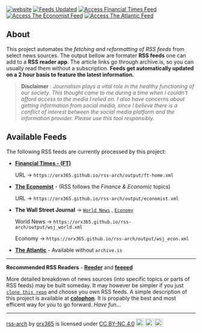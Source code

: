 [![website](https://img.shields.io/badge/Github_Page-grey)](https://orx365.github.io/rss-arch/)
[![Feeds Updated](https://img.shields.io/github/last-commit/orx365/rss-arch.svg?label=Feeds%20Updated)](#available-feeds)
[![Access Financial Times Feed](https://img.shields.io/badge/Financial%20Times-Access%20RSS-blue)](output/ft-home.xml)
[![Access The Economist Feed](https://img.shields.io/badge/The%20Economist-Access%20RSS-blue)](output/economist.xml)
[![Access The Atlantic Feed](https://img.shields.io/badge/The%20Atlantic-Access%20RSS-blue)](output/atlantic.xml)


## About

This project automates the *fetching and reformatting of RSS feeds* from select news sources. The output bellow are formater **RSS feeds** one can add to a **RSS reader app**. The article links go through archive.is, so you can usually read them without a subscription. **Feeds get automatically updated on a 2 hour basis to feature the latest information.** 

> **Disclaimer** : *Journalism plays a vital role in the healthy functioning of our society. This thought came to me during a time when I couldn't afford access to the media I relied on. I also have concerns about getting information from social media, since I believe there is a conflict of interest between the social media platform and the information provider. Please use this tool responsibly.*

## Available Feeds

The following RSS feeds are currently processed by this project: 

- **[Financial Times - (FT)](./output/ft-home.xml)**

  URL → `https://orx365.github.io/rss-arch/output/ft-home.xml`

- **[The Economist](./output/economist.xml)** - (RSS follows the *Finance & Economic* topics)
  
  URL →  `https://orx365.github.io/rss-arch/output/economist.xml`

- **The Wall Street Journal** →  [`World News`](./output/wsj_world.xml) , [`Economy`](./output/wsj_econ.xml)

  World News →  `https://orx365.github.io/rss-arch/output/wsj_world.xml`
  
  Economy →  `https://orx365.github.io/rss-arch/output/wsj_econ.xml`

- **[The Atlantic](http://feeds.feedburner.com/TheAtlantic)** - Available without `archive.is`

---

**Recommended RSS Readers** - [**Reeder**](https://reeder.app) and [**feeeed**](https://feeeed.nateparrott.com)

More detailed breakdown of news sources (into specific topics or parts of RSS feeds) may be built someday. It may however be simpler if you just [`clone this repo`](colophon) and choose you own RSS feeds. A simple description of this project is available at [**colophon**](colophon.md). It is propably the best and most efficent way for you to go forward. *Have fun*...

---

<p xmlns:cc="http://creativecommons.org/ns#" xmlns:dct="http://purl.org/dc/terms/"><a property="dct:title" rel="cc:attributionURL" href="https://orx365.github.io/rss-arch/">rss-arch</a> by <a rel="cc:attributionURL dct:creator" property="cc:attributionName" href="https://orx365.github.io/">orx365</a> is licensed under <a href="https://creativecommons.org/licenses/by-nc/4.0/?ref=chooser-v1" target="_blank" rel="license noopener noreferrer" style="display:inline-block;">CC BY-NC 4.0<img style="height:22px!important;margin-left:3px;vertical-align:text-bottom;" src="https://mirrors.creativecommons.org/presskit/icons/cc.svg?ref=chooser-v1" alt=""><img style="height:22px!important;margin-left:3px;vertical-align:text-bottom;" src="https://mirrors.creativecommons.org/presskit/icons/by.svg?ref=chooser-v1" alt=""><img style="height:22px!important;margin-left:3px;vertical-align:text-bottom;" src="https://mirrors.creativecommons.org/presskit/icons/nc.svg?ref=chooser-v1" alt=""></a></p>